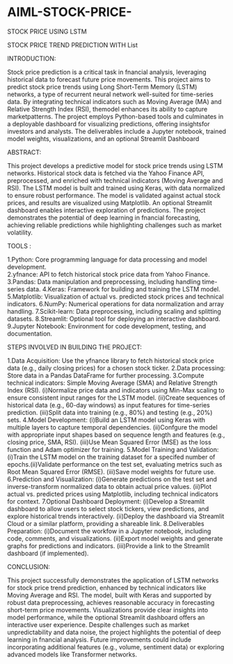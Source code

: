 # AIML-STOCK-PRICE-
STOCK PRICE USING LSTM

STOCK PRICE TREND PREDICTION WITH List

INTRODUCTION:

Stock price prediction is a critical task in fnancial analysis, leveraging historical data to forecast future price movements. This project aims to predict stock price trends using Long Short-Term Memory (LSTM) networks,
 a type of recurrent neural network well-suited for time-series data. By integrating technical indicators such as Moving Average (MA) and Relative Strength Index (RSI), themodel
enhances its ability to capture marketpatterns. The project employs Python-based tools 
and culminates in a deployable dashboard for visualizing predictions, offering insightsfor 
investors and analysts. The deliverables include a Jupyter notebook, trained model
weights, visualizations, and an optional Streamlit Dashboard

ABSTRACT: 

This project develops a predictive model for stock price trends using LSTM networks. Historical stock data is fetched via the Yahoo Finance API, preprocessed, and enriched with technical indicators (Moving Average and RSI). The LSTM model is built and trained using Keras, with data normalized to ensure robust performance. The model is validated against actual stock prices, and results are visualized using Matplotlib. An optional Streamlit dashboard enables interactive exploration of predictions. The project demonstrates the potential of deep learning in fnancial 
forecasting, achieving reliable predictions while highlighting challenges such as market volatility.

TOOLS :

1.Python: Core programming language for data processing and model development.     
2.yfnance: API to fetch historical stock price data from Yahoo Finance.
3.Pandas: Data manipulation and preprocessing, including handling time-series data.
4.Keras: Framework for building and training the LSTM model.
5.Matplotlib: Visualization of actual vs. predicted stock prices and technical indicators.
6.NumPy: Numerical operations for data normalization and array handling.
7.Scikit-learn: Data preprocessing, including scaling and splitting datasets.
8.Streamlit: Optional tool for deploying an interactive dashboard.
9.Jupyter Notebook: Environment for code development, testing, and documentation.

STEPS INVOLVED IN BUILDING THE PROJECT:

1.Data Acquisition:
Use the yfnance library to fetch historical stock price data (e.g., daily closing prices) for a chosen 
stock ticker.
2.Data processing:
Store data in a Pandas DataFrame for further processing.
3.Compute technical indicators: Simple Moving Average (SMA) and Relative Strength Index (RSI).
(i)Normalize price data and indicators using Min-Max scaling to ensure consistent input ranges for 
the LSTM model.
(ii)Create sequences of historical data (e.g., 60-day windows) as input features for time-series 
prediction.
(iii)Split data into training (e.g., 80%) and testing (e.g., 20%) sets.
4.Model Development:
(i)Build an LSTM model using Keras with multiple layers to capture temporal dependencies.
(ii)Confgure the model with appropriate input shapes based on sequence length and features (e.g., 
closing price, SMA, RSI).
(iii)Use Mean Squared Error (MSE) as the loss function and Adam optimizer for training.
5.Model Training and Validation:
(i)Train the LSTM model on the training dataset for a specifed number of epochs.(ii)Validate performance on the test set, evaluating metrics such as Root Mean Squared Error 
(RMSE).
(iii)Save model weights for future use.
6.Prediction and Visualization:
(i)Generate predictions on the test set and inverse-transform normalized data to obtain actual price 
values.
(ii)Plot actual vs. predicted prices using Matplotlib, including technical indicators for context.
7.Optional Dashboard Deployment:
(i)Develop a Streamlit dashboard to allow users to select stock tickers, view predictions, and 
explore historical trends interactively.
(ii)Deploy the dashboard via Streamlit Cloud or a similar platform, providing a shareable link.
8.Deliverables Preparation:
(i)Document the workfow in a Jupyter notebook, including code, comments, and visualizations.
(ii)Export model weights and generate graphs for predictions and indicators.
(iii)Provide a link to the Streamlit dashboard (if implemented).

CONCLUSION:

This project successfully demonstrates the application of LSTM networks for stock price trend prediction, enhanced by technical indicators like Moving Average and RSI. The model, built with Keras and supported by robust data preprocessing, achieves reasonable accuracy in forecasting 
short-term price movements. Visualizations provide clear insights into model performance, while the optional Streamlit dashboard offers an interactive user experience. Despite challenges such as market unpredictability and data noise, the project highlights the potential of deep learning in fnancial analysis. Future improvements could include incorporating additional features (e.g., 
volume, sentiment data) or exploring advanced models like Transformer networks.